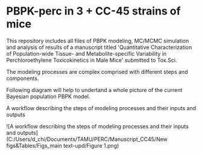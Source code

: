 # PBPK-perc in 3 + CC-45 strains of mice
This repository includes all files of PBPK modeling, MC/MCMC simulation and analysis of results of a manuscript titled 'Quantitative Characterization of Population-wide Tissue- and Metabolite-specific Variability in Perchloroethylene Toxicokinetics in Male Mice' submitted to Tox.Sci.

The modeling processes are complex comprised with different steps and components.

Following diagram will help to undertand a whole picture of the current Bayesian population PBPK model.

A workflow describing the steps of modeling processes and their inputs and outputs

![A workflow describing the steps of modeling processes and their inputs and outputs](C:/Users/d_chi/Documents/TAMU/PERC/Manuscript_CC45/New figs&Tables/Figs_main text-upd/Figure 1.png)
